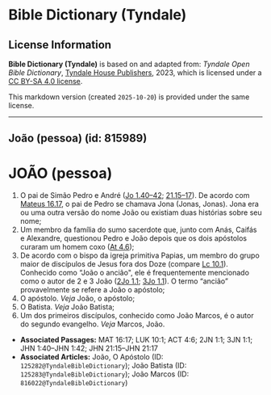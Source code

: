 # Bible Dictionary (Tyndale)

## License Information

**Bible Dictionary (Tyndale)** is based on and adapted from: _Tyndale Open Bible Dictionary_, [Tyndale House Publishers](https://tyndaleopenresources.com/), 2023, which is licensed under a [CC BY-SA 4.0 license](https://creativecommons.org/licenses/by-sa/4.0/legalcode.en).

This markdown version (created `2025-10-20`) is provided under the same license.



--------------------------------

## João (pessoa) (id: 815989)

JOÃO (pessoa)
=============

1. O pai de Simão Pedro e André ([Jo 1\.40–42](https://ref.ly/John1:40-John1:42); [21\.15–17](https://ref.ly/John21:15-John21:17)). De acordo com [Mateus 16\.17](https://ref.ly/Matt16:17), o pai de Pedro se chamava Jona (Jonas, Jonas). Jona era ou uma outra versão do nome João ou existiam duas histórias sobre seu nome;
2. Um membro da família do sumo sacerdote que, junto com Anás, Caifás e Alexandre, questionou Pedro e João depois que os dois apóstolos curaram um homem coxo ([At 4\.6](https://ref.ly/Acts4:6));
3. De acordo com o bispo da igreja primitiva Papias, um membro do grupo maior de discípulos de Jesus fora dos Doze (compare [Lc 10\.1](https://ref.ly/Luke10:1)). Conhecido como “João o ancião", ele é frequentemente mencionado como o autor de 2 e 3 João ([2Jo 1\.1](https://ref.ly/2John1:1); [3Jo 1\.1](https://ref.ly/3John1:1)). O termo “ancião” provavelmente se refere a João o apóstolo;
4. O apóstolo. *Veja* João, o apóstolo;
5. O Batista. *Veja* João Batista;
6. Um dos primeiros discípulos, conhecido como João Marcos, é o autor do segundo evangelho. *Veja* Marcos, João.

* **Associated Passages:** MAT 16:17; LUK 10:1; ACT 4:6; 2JN 1:1; 3JN 1:1; JHN 1:40–JHN 1:42; JHN 21:15–JHN 21:17
* **Associated Articles:** João, O Apóstolo (ID: `125282@TyndaleBibleDictionary`); João Batista (ID: `125283@TyndaleBibleDictionary`); João Marcos (ID: `816022@TyndaleBibleDictionary`)

